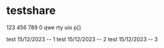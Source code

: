 # testshare

123
456
789
0
qwe
rty
uio
p[]

test 15/12/2023 -- 1
test 15/12/2023 -- 2
test 15/12/2023 -- 3
